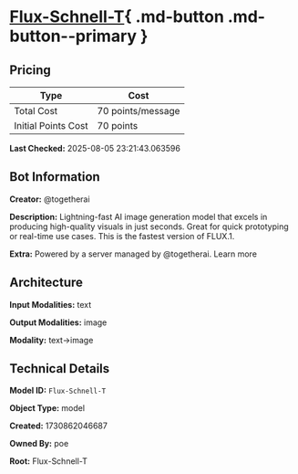 # [Flux-Schnell-T](https://poe.com/Flux-Schnell-T){ .md-button .md-button--primary }

## Pricing

| Type | Cost |
|------|------|
| Total Cost | 70 points/message |
| Initial Points Cost | 70 points |

**Last Checked:** 2025-08-05 23:21:43.063596


## Bot Information

**Creator:** @togetherai

**Description:** Lightning-fast AI image generation model that excels in producing high-quality visuals in just seconds. Great for quick prototyping or real-time use cases. This is the fastest version of FLUX.1.

**Extra:** Powered by a server managed by @togetherai. Learn more


## Architecture

**Input Modalities:** text

**Output Modalities:** image

**Modality:** text->image


## Technical Details

**Model ID:** `Flux-Schnell-T`

**Object Type:** model

**Created:** 1730862046687

**Owned By:** poe

**Root:** Flux-Schnell-T
